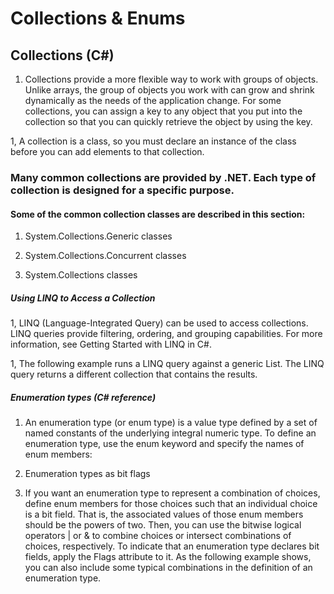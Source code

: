 # Collections & Enums

## Collections (C#)
 1. Collections provide a more flexible way to work with groups of objects. Unlike arrays, the group of objects you work with can grow and shrink dynamically as the needs of the application change. For some collections, you can assign a key to any object that you put into the collection so that you can quickly retrieve the object by using the key.

 1, A collection is a class, so you must declare an instance of the class before you can add elements to that collection.
 
 ### Many common collections are provided by .NET. Each type of collection is designed for a specific purpose.

#### Some of the common collection classes are described in this section:
  
  1. System.Collections.Generic classes

  1. System.Collections.Concurrent classes

  1. System.Collections classes

##### Using LINQ to Access a Collection
1, LINQ (Language-Integrated Query) can be used to access collections. LINQ queries provide filtering, ordering, and grouping capabilities. For more information, see Getting Started with LINQ in C#.

1, The following example runs a LINQ query against a generic List. The LINQ query returns a different collection that contains the results.  

##### Enumeration types (C# reference)

1. An enumeration type (or enum type) is a value type defined by a set of named constants of the underlying integral numeric type. To define an enumeration type, use the enum keyword and specify the names of enum members:

1. Enumeration types as bit flags
1. If you want an enumeration type to represent a combination of choices, define enum members for those choices such that an individual choice is a bit field. That is, the associated values of those enum members should be the powers of two. Then, you can use the bitwise logical operators | or & to combine choices or intersect combinations of choices, respectively. To indicate that an enumeration type declares bit fields, apply the Flags attribute to it. As the following example shows, you can also include some typical combinations in the definition of an enumeration type.







